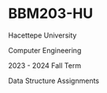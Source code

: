 # BBM203-HU
Hacettepe University

Computer Engineering

2023 - 2024 Fall Term

Data Structure 
Assignments
